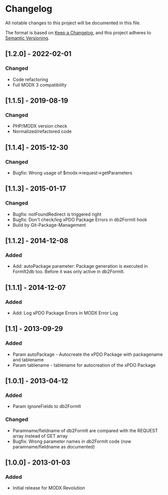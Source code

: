 # Changelog

All notable changes to this project will be documented in this file.

The format is based on [Keep a Changelog](https://keepachangelog.com/en/1.0.0/),
and this project adheres to [Semantic Versioning](https://semver.org/spec/v2.0.0.html).

## [1.2.0] - 2022-02-01

### Changed

- Code refactoring
- Full MODX 3 compatibility

## [1.1.5] - 2019-08-19

### Changed

- PHP/MODX version check
- Normalized/refactored code 

## [1.1.4] - 2015-12-30

### Changed

- Bugfix: Wrong usage of $modx->request->getParameters

## [1.1.3] - 2015-01-17

### Changed

- Bugfix: notFoundRedirect is triggered right
- Bugfix: Don't check/log xPDO Package Errors in db2FormIt hook
- Build by Git-Package-Management

## [1.1.2] - 2014-12-08

### Added

- Add: autoPackage parameter: Package generation is executed in FormIt2db too. Before it was only active in db2FormIt.

## [1.1.1] - 2014-12-07

### Added

- Add: Log xPDO Package Errors in MODX Error Log

## [1.1] - 2013-09-29

### Added

- Param autoPackage - Autocreate the xPDO Package with packagename and tablename
- Param tablename - tablename for autocreation of the xPDO Package

## [1.0.1] - 2013-04-12

### Added

- Param ignoreFields to db2FormIt

### Changed

- Paramname/fieldname of db2FormIt are compared with the REQUEST array instead of GET array
- Bugfix: Wrong parameter names in db2FormIt code (now paramname/fieldname as documented)

## [1.0.0] - 2013-01-03

### Added

- Initial release for MODX Revolution
